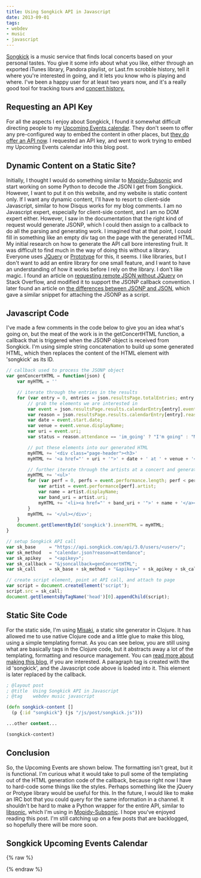 ```yaml
---
title: Using Songkick API in Javascript
date: 2013-09-01
tags: 
- webdev 
- music 
- javascript
---
```


[Songkick](https://www.songkick.com/) is a music service that finds local concerts based on your personal tastes. You give it some info about what you like, either through an exported iTunes library, Pandora playlist, or Last.fm scrobble history, tell it where you're interested in going, and it lets you know who is playing and where. I've been a happy user for at least two years now, and it's a really good tool for tracking tours and [concert history.](https://www.songkick.com/users/rattboi/gigography)

## Requesting an API Key

For all the aspects I enjoy about Songkick, I found it somewhat difficult directing people to my [Upcoming Events calendar](https://www.songkick.com/users/rattboi/calendar). They don't seem to offer any pre-configured way to embed the content in other places, but [they do offer an API now](https://www.songkick.com/developer). I requested an API key, and went to work trying to embed my Upcoming Events calendar into this blog post.

## Dynamic Content on a Static Site?

Initially, I thought I would do something similar to [Mopidy-Subsonic](https://github.com/rattboi/mopidy-subsonic) and start working on some Python to decode the JSON I get from Songkick. However, I want to put it on this website, and my website is static content only. If I want any dynamic content, I'll have to resort to client-side Javascript, similar to how Disqus works for my blog comments. I am no Javascript expert, especially for client-side content, and I am no DOM expert either. However, I saw in the documentation that the right kind of request would generate JSONP, which I could then assign to a callback to do all the parsing and generating work. I imagined that at that point, I could fill in something like an empty div tag on the page with the generated HTML. My initial research on how to generate the API call bore interesting fruit. It was difficult to find much in the way of doing this without a library. Everyone uses [JQuery](http://jquery.com/ ) or [Prototype](http://prototypejs.org/) for this, it seems. I like libraries, but I don't want to add an entire library for one small feature, and I want to have an understanding of how it works before I rely on the library. I don't like magic. I found an article on [requesting remote JSON without JQuery](http://stackoverflow.com/questions/9649528/get-remote-json-without-jquery) on Stack Overflow, and modified it to support the JSONP callback convention. I later found an article on [the differences between JSONP and JSON](http://stackoverflow.com/questions/2887209/what-are-the-differences-between-json-and-jsonp), which gave a similar snippet for attaching the JSONP as a script.

<!-- more -->

## Javascript Code

I've made a few comments in the code below to give you an idea what's going on, but the meat of the work is in the getConcertHTML function, a callback that is triggered when the JSONP object is received from Songkick. I'm using simple string concatenation to build up some generated HTML, which then replaces the content of the HTML element with 'songkick' as its ID.

```js
// callback used to process the JSONP object
var genConcertHTML = function(json) {
    var myHTML = ''

    // iterate through the entries in the results
    for (var entry = 0, entries = json.resultsPage.totalEntries; entry < entries; entry++) {
        // grab the elements we are interested in
        var event = json.resultsPage.results.calendarEntry[entry].event;
        var reason = json.resultsPage.results.calendarEntry[entry].reason;
        var date = event.start.date;
        var venue = event.venue.displayName;
        var uri = event.uri;
        var status = reason.attendance == 'im_going' ? "I'm going" : "Maybe";

        // put these elements into our generated HTML
        myHTML += '<div class="page-header"><h3>'
        myHTML += '<a href="' + uri + '">' + date + ' at ' + venue + '</a> - ' + status + '</h3>';

        // further iterate through the artists at a concert and generate an unordered list
        myHTML += '<ul>'
        for (var perf = 0, perfs = event.performance.length; perf < perfs; perf++) {
            var artist = event.performance[perf].artist;
            var name = artist.displayName;
            var band_uri = artist.uri;
            myHTML += '<li><a href="' + band_uri + '">' + name + '</a></li>';
        }
        myHTML += '</ul></div>'; 
    }
    document.getElementById('songkick').innerHTML = myHTML;
}

// setup Songkick API call
var sk_base     = "https://api.songkick.com/api/3.0/users/<user>/";
var sk_method   = "calendar.json?reason=attendance";
var sk_apikey   = "<apikey>";
var sk_callback = "&jsoncallback=genConcertHTML"; 
var sk_call     = sk_base + sk_method + "&apikey=" + sk_apikey + sk_callback;

// create script element, point at API call, and attach to page
var script = document.createElement('script');
script.src = sk_call;
document.getElementsByTagName('head')[0].appendChild(script);
```

## Static Site Code

For the static side, I'm using [Misaki](http://liquidz.github.io/misaki/), a static site generator in Clojure. It has allowed me to use native Clojure code and a little glue to make this blog, using a simple templating format. As you can see below, you are still using what are basically tags in the Clojure code, but it abstracts away a lot of the templating, formatting and resource management. You can [read more about making this blog,](http://kanyid.org/2012-12/setting-up-this-blog.html) if you are interested. A paragraph tag is created with the id 'songkick', and the Javascript code above is loaded into it. This element is later replaced by the callback.

```clj
; @layout post
; @title  Using Songkick API in Javascript
; @tag    webdev music javascript

(defn songkick-content []
  (p {:id "songkick"} (js "/js/post/songkick.js")))

...other content...

(songkick-content)
```

## Conclusion

So, the Upcoming Events are shown below. The formatting isn't great, but it is functional. I'm curious what it would take to pull some of the templating out of the HTML generation code of the callback, because right now I have to hard-code some things like the styles. Perhaps something like the jQuery or Protype library would be useful for this. In the future, I would like to make an IRC bot that you could query for the same information in a channel. It shouldn't be hard to make a Python wrapper for the entire API, similar to [libsonic](https://github.com/crustymonkey/py-sonic), which I'm using in [Mopidy-Subsonic](https://github.com/rattboi/mopidy-subsonic). I hope you've enjoyed reading this post. I'm still catching up on a few posts that are backlogged, so hopefully there will be more soon.

## Songkick Upcoming Events Calendar

{% raw %}
  <p class="paragraph" id="songkick">
    <script src="/js/songkick.js" type="text/javascript"></script>
  </p>
{% endraw %}

